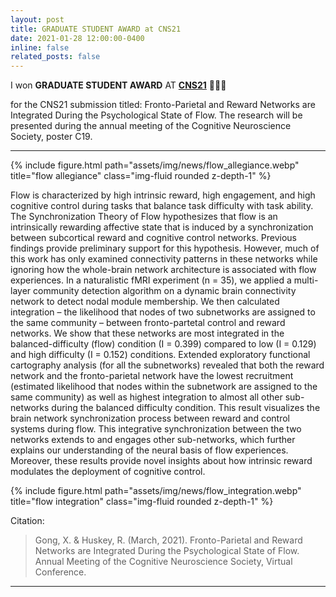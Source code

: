 ```yaml
---
layout: post
title: GRADUATE STUDENT AWARD at CNS21
date: 2021-01-28 12:00:00-0400
inline: false
related_posts: false
---
```


I won **GRADUATE STUDENT AWARD** AT [**CNS21**](https://www.cogneurosociety.org/) 🎉🎉🎉

for the CNS21 submission titled: Fronto-Parietal and Reward Networks are Integrated During the Psychological State of Flow. The research will be presented during the annual meeting of the Cognitive Neuroscience Society, poster C19. 

***
{% include figure.html path="assets/img/news/flow_allegiance.webp" title="flow allegiance" class="img-fluid rounded z-depth-1" %}

Flow is characterized by high intrinsic reward, high engagement, and high cognitive control during tasks that balance task difficulty with task ability. The Synchronization Theory of Flow hypothesizes that flow is an intrinsically rewarding affective state that is induced by a synchronization between subcortical reward and cognitive control networks. Previous findings provide preliminary support for this hypothesis. However, much of this work has only examined connectivity patterns in these networks while ignoring how the whole-brain network architecture is associated with flow experiences. In a naturalistic fMRI experiment (n = 35), we applied a multi-layer community detection algorithm on a dynamic brain connectivity network to detect nodal module membership. We then calculated integration – the likelihood that nodes of two subnetworks are assigned to the same community – between fronto-partetal control and reward networks. We show that these networks are most integrated in the balanced-difficulty (flow) condition (I = 0.399) compared to low (I = 0.129) and high difficulty (I = 0.152) conditions. Extended exploratory functional cartography analysis (for all the subnetworks) revealed that both the reward network and the fronto-parietal network have the lowest recruitment (estimated likelihood that nodes within the subnetwork are assigned to the same community) as well as highest integration to almost all other sub-networks during the balanced difficulty condition. This result visualizes the brain network synchronization process between reward and control systems during flow. This integrative synchronization between the two networks extends to and engages other sub-networks, which further explains our understanding of the neural basis of flow experiences. Moreover, these results provide novel insights about how intrinsic reward modulates the deployment of cognitive control.

{% include figure.html path="assets/img/news/flow_integration.webp" title="flow integration" class="img-fluid rounded z-depth-1" %}

Citation:

> Gong, X. & Huskey, R. (March, 2021). Fronto-Parietal and Reward Networks are Integrated During the Psychological State of Flow. Annual Meeting of the Cognitive Neuroscience Society, Virtual Conference.

***


